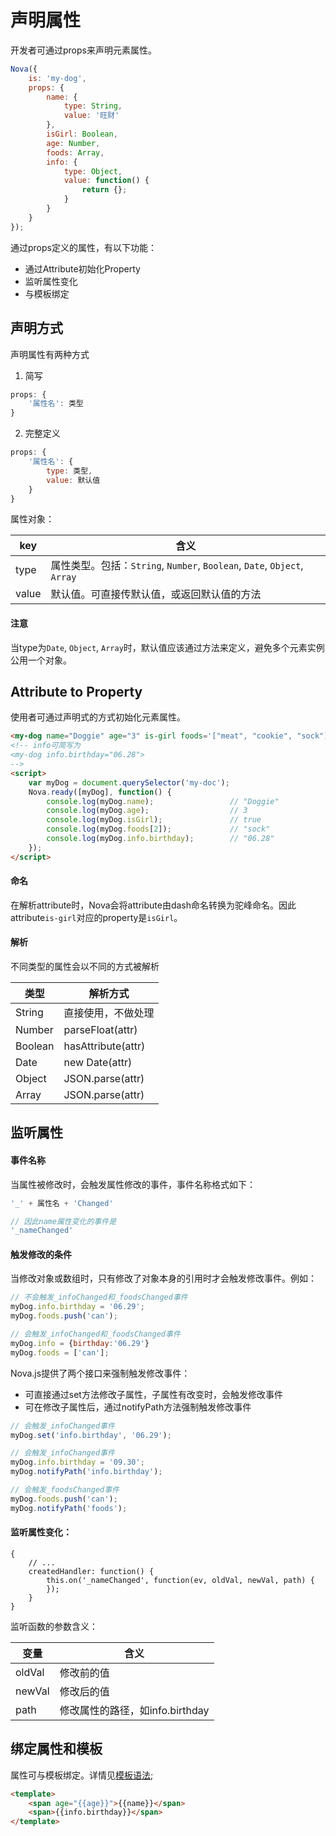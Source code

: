 # 声明属性

开发者可通过props来声明元素属性。
```javascript
Nova({
    is: 'my-dog',
    props: {
        name: {
            type: String,
            value: '旺财'
        },
        isGirl: Boolean,
        age: Number,
        foods: Array,
        info: {
            type: Object,
            value: function() {
                return {};
            }
        }
    }
});
```

通过props定义的属性，有以下功能：
* 通过Attribute初始化Property
* 监听属性变化
* 与模板绑定

## 声明方式

声明属性有两种方式
1. 简写
```javascript
props: {
    '属性名': 类型
}
```
2. 完整定义
```javascript
props: {
    '属性名': {
        type: 类型,
        value: 默认值
    }
}
```

属性对象：

| key | 含义 |
| ---- | ---- |
| type | 属性类型。包括：`String`, `Number`, `Boolean`, `Date`, `Object`, `Array` |
| value | 默认值。可直接传默认值，或返回默认值的方法 |

#### 注意
当type为`Date`, `Object`, `Array`时，默认值应该通过方法来定义，避免多个元素实例公用一个对象。



## Attribute to Property

使用者可通过声明式的方式初始化元素属性。

```html
<my-dog name="Doggie" age="3" is-girl foods='["meat", "cookie", "sock"]' info='{"birthday":"06.28"}'>
<!-- info可简写为
<my-dog info.birthday="06.28">
-->
<script>
    var myDog = document.querySelector('my-doc');
    Nova.ready([myDog], function() {
        console.log(myDog.name);                 // "Doggie"
        console.log(myDog.age);                  // 3
        console.log(myDog.isGirl);               // true
        console.log(myDog.foods[2]);             // "sock"
        console.log(myDog.info.birthday);        // "06.28"
    });
</script>
```

#### 命名
在解析attribute时，Nova会将attribute由dash命名转换为驼峰命名。因此attribute`is-girl`对应的property是`isGirl`。

#### 解析
不同类型的属性会以不同的方式被解析

| 类型 | 解析方式 |
| ---- | ---- |
| String    | 直接使用，不做处理  |
| Number | parseFloat(attr) |
| Boolean | hasAttribute(attr) |
| Date | new Date(attr) |
| Object | JSON.parse(attr) |
| Array | JSON.parse(attr) |

## 监听属性

#### 事件名称
当属性被修改时，会触发属性修改的事件，事件名称格式如下：

```javascript
'_' + 属性名 + 'Changed'

// 因此name属性变化的事件是
'_nameChanged'

```

#### 触发修改的条件

当修改对象或数组时，只有修改了对象本身的引用时才会触发修改事件。例如：
```javascript
// 不会触发_infoChanged和_foodsChanged事件
myDog.info.birthday = '06.29';
myDog.foods.push('can');

// 会触发_infoChanged和_foodsChanged事件
myDog.info = {birthday:'06.29'}
myDog.foods = ['can'];
```

Nova.js提供了两个接口来强制触发修改事件：
* 可直接通过set方法修改子属性，子属性有改变时，会触发修改事件
* 可在修改子属性后，通过notifyPath方法强制触发修改事件

```javascript
// 会触发_infoChanged事件
myDog.set('info.birthday', '06.29');

// 会触发_infoChanged事件
myDog.info.birthday = '09.30';
myDog.notifyPath('info.birthday');

// 会触发_foodsChanged事件
myDog.foods.push('can');
myDog.notifyPath('foods');
```


#### 监听属性变化：
```
{
    // ...
    createdHandler: function() {
        this.on('_nameChanged', function(ev, oldVal, newVal, path) {
        });
    }
}
```

监听函数的参数含义：

| 变量 | 含义 |
| ---- | ---- |
| oldVal | 修改前的值 |
| newVal | 修改后的值 |
| path | 修改属性的路径，如info.birthday |


## 绑定属性和模板

属性可与模板绑定。详情见[模板语法](doc.html#doc=binding);
```html
<template>
    <span age="{{age}}">{{name}}</span>
    <span>{{info.birthday}}</span>
</template>
```
